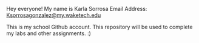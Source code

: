 Hey everyone!
My name is Karla Sorrosa
Email Address: Ksorrosagonzalez@my.waketech.edu

This is my school Github account. 
This repository will be used to complete my labs and other assignments. 
:)
<!--
Hey Everyone! 
My name is Karla Sorrosa
Email Address: Ksorrosagonzalez@my.waketech.edu

My Github account is signed in with my school account.
This repository will be used to complete my labs and other assignments. 

-->
